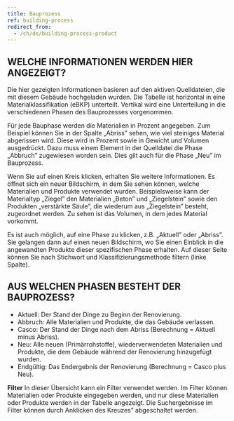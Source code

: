 ```yaml
---
title: Bauprozess
ref: building-process
redirect_from:
  - /ch/de/building-process-product
---
```


## WELCHE INFORMATIONEN WERDEN HIER ANGEZEIGT?
Die hier gezeigten Informationen basieren auf den aktiven Quelldateien, die mit diesem Gebäude hochgeladen wurden. Die Tabelle ist horizontal in eine Materialklassifikation (eBKP) unterteilt. Vertikal wird eine Unterteilung in die verschiedenen Phasen des Bauprozesses vorgenommen.

Für jede Bauphase werden die Materialien in Prozent angegeben. Zum Beispiel können Sie in der Spalte „Abriss” sehen, wie viel steiniges Material abgerissen wird. Diese wird in Prozent sowie in Gewicht und Volumen ausgedrückt. Dazu muss einem Element in der Quelldatei die Phase „Abbruch” zugewiesen worden sein. Dies gilt auch für die Phase „Neu” im Bauprozess.

Wenn Sie auf einen Kreis klicken, erhalten Sie weitere Informationen. Es öffnet sich ein neuer Bildschirm, in dem Sie sehen können, welche Materialien und Produkte verwendet wurden. Beispielsweise kann der Materialtyp „Ziegel” den Materialien „Beton” und „Ziegelstein” sowie den Produkten „verstärkte Säule”, die wiederum aus „Ziegelstein” besteht, zugeordnet werden. Zu sehen ist das Volumen, in dem jedes Material vorkommt.

Es ist auch möglich, auf eine Phase zu klicken, z.B. „Aktuell” oder „Abriss”. Sie gelangen dann auf einen neuen Bildschirm, wo Sie einen Einblick in die angewandten Produkte dieser spezifischen Phase erhalten. Auf dieser Seite können Sie nach Stichwort und Klassifizierungsmethode filtern (linke Spalte).

## AUS WELCHEN PHASEN BESTEHT DER BAUPROZESS?
- Aktuell: Der Stand der Dinge zu Beginn der Renovierung.
- Abbruch: Alle Materialien und Produkte, die das Gebäude verlassen.
- Casco: Der Stand der Dinge nach dem Abriss (Berechnung = Aktuell minus Abriss).
- Neu: Alle neuen (Primärrohstoffe), wiederverwendeten Materialien und Produkte, die dem Gebäude während der Renovierung hinzugefügt wurden.
- Endgültig: Das Endergebnis der Renovierung (Berechnung = Casco plus Neu).

**Filter** 
In dieser Übersicht kann ein Filter verwendet werden. Im Filter können Materialien oder Produkte eingegeben werden, und nur diese Materialien oder Produkte werden in der Tabelle angezeigt. Die Suchergebnisse im Filter können durch Anklicken des Kreuzes” abgeschaltet werden.

